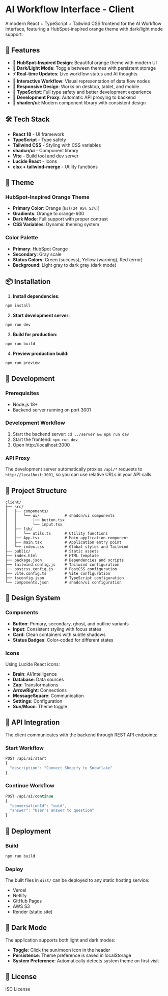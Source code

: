 # AI Workflow Interface - Client

A modern React + TypeScript + Tailwind CSS frontend for the AI Workflow Interface, featuring a HubSpot-inspired orange theme with dark/light mode support.

## 🚀 Features

- **🎨 HubSpot-Inspired Design**: Beautiful orange theme with modern UI
- **🌙 Dark/Light Mode**: Toggle between themes with persistent storage
- **⚡ Real-time Updates**: Live workflow status and AI thoughts
- **🔄 Interactive Workflow**: Visual representation of data flow nodes
- **📱 Responsive Design**: Works on desktop, tablet, and mobile
- **🎯 TypeScript**: Full type safety and better development experience
- **🔧 Development Proxy**: Automatic API proxying to backend
- **🎨 shadcn/ui**: Modern component library with consistent design

## 🛠️ Tech Stack

- **React 18** - UI framework
- **TypeScript** - Type safety
- **Tailwind CSS** - Styling with CSS variables
- **shadcn/ui** - Component library
- **Vite** - Build tool and dev server
- **Lucide React** - Icons
- **clsx + tailwind-merge** - Utility functions

## 🎨 Theme

### HubSpot-Inspired Orange Theme
- **Primary Color**: Orange (`hsl(24 95% 53%)`)
- **Gradients**: Orange to orange-600
- **Dark Mode**: Full support with proper contrast
- **CSS Variables**: Dynamic theming system

### Color Palette
- **Primary**: HubSpot Orange
- **Secondary**: Gray scale
- **Status Colors**: Green (success), Yellow (warning), Red (error)
- **Background**: Light gray to dark gray (dark mode)

## 📦 Installation

1. **Install dependencies:**
```bash
npm install
```

2. **Start development server:**
```bash
npm run dev
```

3. **Build for production:**
```bash
npm run build
```

4. **Preview production build:**
```bash
npm run preview
```

## 🔧 Development

### Prerequisites
- Node.js 18+
- Backend server running on port 3001

### Development Workflow
1. Start the backend server: `cd ../server && npm run dev`
2. Start the frontend: `npm run dev`
3. Open http://localhost:3000

### API Proxy
The development server automatically proxies `/api/*` requests to `http://localhost:3001`, so you can use relative URLs in your API calls.

## 📁 Project Structure

```
client/
├── src/
│   ├── components/
│   │   └── ui/           # shadcn/ui components
│   │       ├── button.tsx
│   │       └── input.tsx
│   ├── lib/
│   │   └── utils.ts      # Utility functions
│   ├── App.tsx           # Main application component
│   ├── main.tsx          # Application entry point
│   └── index.css         # Global styles and Tailwind
├── public/               # Static assets
├── index.html            # HTML template
├── package.json          # Dependencies and scripts
├── tailwind.config.js    # Tailwind configuration
├── postcss.config.js     # PostCSS configuration
├── vite.config.ts        # Vite configuration
├── tsconfig.json         # TypeScript configuration
└── components.json       # shadcn/ui configuration
```

## 🎨 Design System

### Components
- **Button**: Primary, secondary, ghost, and outline variants
- **Input**: Consistent styling with focus states
- **Card**: Clean containers with subtle shadows
- **Status Badges**: Color-coded for different states

### Icons
Using Lucide React icons:
- **Brain**: AI/Intelligence
- **Database**: Data sources
- **Zap**: Transformations
- **ArrowRight**: Connections
- **MessageSquare**: Communication
- **Settings**: Configuration
- **Sun/Moon**: Theme toggle

## 🔌 API Integration

The client communicates with the backend through REST API endpoints:

### Start Workflow
```typescript
POST /api/ai/start
{
  "description": "Connect Shopify to Snowflake"
}
```

### Continue Workflow
```typescript
POST /api/ai/continue
{
  "conversationId": "uuid",
  "answer": "User's answer to question"
}
```

## 🚀 Deployment

### Build
```bash
npm run build
```

### Deploy
The built files in `dist/` can be deployed to any static hosting service:
- Vercel
- Netlify
- GitHub Pages
- AWS S3
- Render (static site)

## 🌙 Dark Mode

The application supports both light and dark modes:
- **Toggle**: Click the sun/moon icon in the header
- **Persistence**: Theme preference is saved in localStorage
- **System Preference**: Automatically detects system theme on first visit

## 📝 License

ISC License
